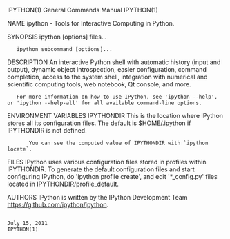 IPYTHON(1)                                                                                                                                      General Commands Manual                                                                                                                                      IPYTHON(1)

NAME
       ipython - Tools for Interactive Computing in Python.

SYNOPSIS
       ipython [options] files...

       ipython subcommand [options]...

DESCRIPTION
       An interactive Python shell with automatic history (input and output), dynamic object introspection, easier configuration, command completion, access to the system shell, integration with numerical and scientific computing tools, web notebook, Qt console, and more.

       For more information on how to use IPython, see 'ipython --help', or 'ipython --help-all' for all available command‐line options.

ENVIRONMENT VARIABLES
       IPYTHONDIR
           This is the location where IPython stores all its configuration files.  The default is $HOME/.ipython if IPYTHONDIR is not defined.

           You can see the computed value of IPYTHONDIR with `ipython locate`.

FILES
       IPython uses various configuration files stored in profiles within IPYTHONDIR.  To generate the default configuration files and start configuring IPython, do 'ipython profile create', and edit '*_config.py' files located in IPYTHONDIR/profile_default.

AUTHORS
       IPython is written by the IPython Development Team <https://github.com/ipython/ipython>.

                                                                                                                                                     July 15, 2011                                                                                                                                           IPYTHON(1)

